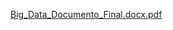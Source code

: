 [Big_Data_Documento_Final.docx.pdf](https://github.com/user-attachments/files/19756362/Big_Data_Documento_Final.docx.pdf)

